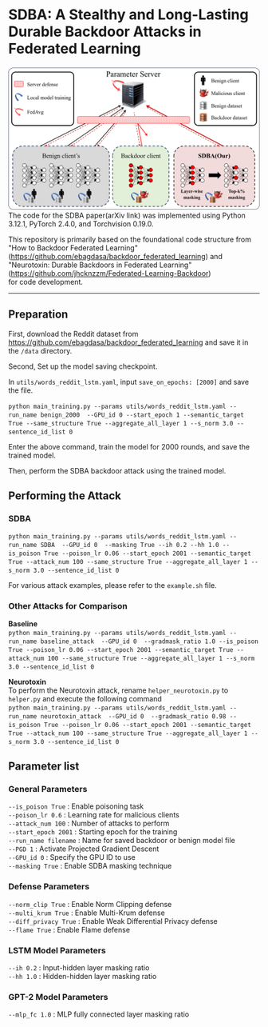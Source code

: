 # SDBA: A Stealthy and Long-Lasting Durable Backdoor Attacks in Federated Learning

![SDBA](figure/fig1.png)
The code for the SDBA paper(arXiv link) was implemented using Python 3.12.1, PyTorch 2.4.0, and Torchvision 0.19.0.

This repository is primarily based on the foundational code structure from\
"How to Backdoor Federated Learning" (https://github.com/ebagdasa/backdoor_federated_learning) and\
"Neurotoxin: Durable Backdoors in Federated Learning" (https://github.com/jhcknzzm/Federated-Learning-Backdoor) \
for code development.

---

## Preparation
First, download the Reddit dataset from https://github.com/ebagdasa/backdoor_federated_learning and save it in the `/data` directory.

Second, Set up the model saving checkpoint.

In `utils/words_reddit_lstm.yaml`, input `save_on_epochs: [2000]` and save the file.

`python main_training.py --params utils/words_reddit_lstm.yaml --run_name benign_2000  --GPU_id 0 --start_epoch 1 --semantic_target True --same_structure True --aggregate_all_layer 1 --s_norm 3.0 --sentence_id_list 0`

Enter the above command, train the model for 2000 rounds, and save the trained model.

Then, perform the SDBA backdoor attack using the trained model.


## Performing the Attack

### SDBA
`python main_training.py --params utils/words_reddit_lstm.yaml --run_name SDBA  --GPU_id 0  --masking True --ih 0.2 --hh 1.0 --is_poison True --poison_lr 0.06 --start_epoch 2001 --semantic_target True --attack_num 100 --same_structure True --aggregate_all_layer 1 --s_norm 3.0 --sentence_id_list 0`

For various attack examples, please refer to the `example.sh` file.

### Other Attacks for Comparison

**Baseline**\
`python main_training.py --params utils/words_reddit_lstm.yaml --run_name baseline_attack  --GPU_id 0  --gradmask_ratio 1.0 --is_poison True --poison_lr 0.06 --start_epoch 2001 --semantic_target True --attack_num 100 --same_structure True --aggregate_all_layer 1 --s_norm 3.0 --sentence_id_list 0`

**Neurotoxin**\
To perform the Neurotoxin attack, rename `helper_neurotoxin.py` to `helper.py` and execute the following command\
`python main_training.py --params utils/words_reddit_lstm.yaml --run_name neurotoxin_attack  --GPU_id 0  --gradmask_ratio 0.98 --is_poison True --poison_lr 0.06 --start_epoch 2001 --semantic_target True --attack_num 100 --same_structure True --aggregate_all_layer 1 --s_norm 3.0 --sentence_id_list 0`




## Parameter list
### General Parameters
`--is_poison True` : Enable poisoning task\
`--poison_lr 0.6` : Learning rate for malicious clients\
`--attack_num 100` : Number of attacks to perform\
`--start_epoch 2001` : Starting epoch for the training\
`--run_name filename` : Name for saved backdoor or benign model file\
`--PGD 1` : Activate Projected Gradient Descent\
`--GPU_id 0` : Specify the GPU ID to use\
`--masking True` : Enable SDBA masking technique

### Defense Parameters
`--norm_clip True` : Enable Norm Clipping defense\
`--multi_krum True` : Enable Multi-Krum defense\
`--diff_privacy True` : Enable Weak Differential Privacy defense\
`--flame True` : Enable Flame defense

### LSTM Model Parameters
`--ih 0.2` : Input-hidden layer masking ratio\
`--hh 1.0` : Hidden-hidden layer masking ratio

### GPT-2 Model Parameters
`--mlp_fc 1.0` : MLP fully connected layer masking ratio



